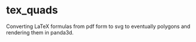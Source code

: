 # tex_quads
Converting LaTeX formulas from pdf form to svg to eventually polygons and rendering them in panda3d.
